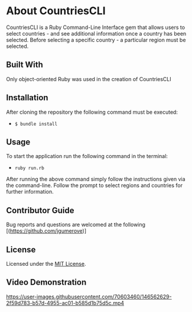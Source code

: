 # About CountriesCLI
CountriesCLI is a Ruby Command-Line Interface gem that allows users to select countries - and see additional information once a country has been selected. Before selecting a specific country - a particular region must be selected.

## Built With
Only object-oriented Ruby was used in the creation of CountriesCLI

## Installation 
After cloning the repository the following command must be executed:
- `$ bundle install`

## Usage 
To start the application run the following command in the terminal:
* `ruby run.rb` <br />

After running the above command simply follow the instructions given via the command-line. Follow the prompt to select regions and countries for further information.

## Contributor Guide
Bug reports and questions are welcomed at the following [(https://github.com/jgumerove)]

## License
Licensed under the [MIT License](LICENSE). 

## Video Demonstration




https://user-images.githubusercontent.com/70603460/146562629-2f59d783-b57d-4955-ac01-b585d1b75d5c.mp4

